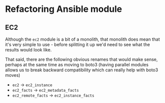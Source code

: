 # Refactoring Ansible module

## EC2

Although the `ec2` module is a bit of a monolith, that monolith does
mean that it's very simple to use - before splitting it up we'd need
to see what the results would look like.

That said, there are the following obvious renames that would make
sense, perhaps at the same time as moving to boto3 (having parallel
modules allows us to break backward compatibility which can really
help with boto3 moves)

* `ec2` → `ec2_instance`
* `ec2_facts` → `ec2_metadata_facts`
* `ec2_remote_facts` → `ec2_instance_facts`
